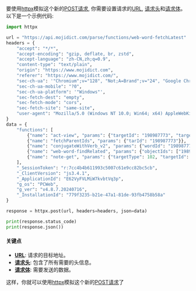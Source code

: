 

要使用[httpx](https://zh.wikipedia.org/wiki/httpx)模拟这个新的[POST请求](https://zh.wikipedia.org/wiki/POST请求), 你需要设置请求的[URL](https://zh.wikipedia.org/wiki/URL), [请求头](https://zh.wikipedia.org/wiki/请求头)和[请求体](https://zh.wikipedia.org/wiki/请求体)。以下是一个示例代码:

```python
import httpx

url = "https://api.mojidict.com/parse/functions/web-word-fetchLatest"
headers = {
    "accept": "*/*",
    "accept-encoding": "gzip, deflate, br, zstd",
    "accept-language": "zh-CN,zh;q=0.9",
    "content-type": "text/plain",
    "origin": "https://www.mojidict.com",
    "referer": "https://www.mojidict.com/",
    "sec-ch-ua": '"Chromium";v="128", "Not;A=Brand";v="24", "Google Chrome";v="128"',
    "sec-ch-ua-mobile": "?0",
    "sec-ch-ua-platform": '"Windows"',
    "sec-fetch-dest": "empty",
    "sec-fetch-mode": "cors",
    "sec-fetch-site": "same-site",
    "user-agent": "Mozilla/5.0 (Windows NT 10.0; Win64; x64) AppleWebKit/537.36 (KHTML, like Gecko) Chrome/128.0.0.0 Safari/537.36"
}
data = {
    "functions": [
        {"name": "act-view", "params": {"targetId": "198987773", "targetType": 102, "type": 50}},
        {"name": "fetchParentIds", "params": {"tarId": "198987773"}},
        {"name": "conjugateWithVerb_v2", "params": {"wordId": "198987773"}},
        {"name": "web-word-findRelated", "params": {"objectIds": ["198987773"]}},
        {"name": "note-get", "params": {"targetType": 102, "targetId": "198987773"}}
    ],
    "_SessionToken": "r:7cc4b4b611993c5007c61e9cc82bc5cb",
    "_ClientVersion": "js3.4.1",
    "_ApplicationId": "E62VyFVLMiW7kvbtVq3p",
    "g_os": "PCWeb",
    "g_ver": "v4.8.7.20240716",
    "_InstallationId": "779f3235-b21e-47a1-81de-93fb4758b58a"
}

response = httpx.post(url, headers=headers, json=data)

print(response.status_code)
print(response.json())
```

#### 关键点

- **[URL](https://zh.wikipedia.org/wiki/URL)**: 请求的目标地址。
- **[请求头](https://zh.wikipedia.org/wiki/请求头)**: 包含了所有需要的头信息。
- **[请求体](https://zh.wikipedia.org/wiki/请求体)**: 需要发送的数据。

这样，你就可以使用[httpx](https://zh.wikipedia.org/wiki/httpx)模拟这个新的[POST请求](https://zh.wikipedia.org/wiki/POST请求)了